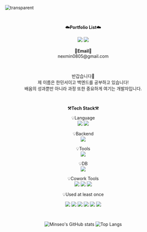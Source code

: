 ![transparent](https://capsule-render.vercel.app/api?type=transparent&fontColor=D2B48C&text=Minseo's%20GitHub%20&height=150&fontSize=60&desc=Welcome!&descAlignY=75&descAlign=60)

<br>

<p align="center">
    <Strong>☁️Portfolio List☁️</Strong><br><br>
    <a href="https://touslesjourscoding.tistory.com/" target="_blank"><img src="https://img.shields.io/badge/Tistory-535D6C?style=flat-square&logo=Tistory&logoColor=white"/></a>
    <a href="https://minseos.notion.site/617821f93611426d8a2880480e029126?pvs=4" target="_blank"><img src="https://img.shields.io/badge/Notion-000000?style=flat-square&logo=Notion&logoColor=white"/></a>
<br><br>
<Strong>📧Email📧</Strong><br>nexmin0805@gmail.com<br>

</p>

<br>

<p align="center">
반갑습니다👐<br>
제 이름은 한민서이고 백엔드를 공부하고 있습니다!<br>
배움의 성과뿐만 아니라 과정 또한 중요하게 여기는 개발자입니다.
</p>

<br>

<p align="center">
    <Strong>⚒️Tech Stack⚒️</Strong><br>
</p>

<p align="center" display="inline-block">
    💡Language <br>
<img src="https://img.shields.io/badge/JAVA-007396?style=for-the-badge&logo=java&logoColor=white"> 
<img src="https://img.shields.io/badge/PYTHON-#3776AB?style=for-the-badge&logo=Python&logoColor=white"> 
</p>
<p align="center" display="inline-block">
    💡Backend <br>
    <img src="https://img.shields.io/badge/Spring-6DB33F?style=for-the-badge&logo=Spring&logoColor=white">
</p>
<p align="center" display="inline-block">
    💡Tools <br>
    <img src="https://img.shields.io/badge/IntelliJ-000000?style=for-the-badge&logo=IntelliJ IDEA&logoColor=white"> 
</p>
<p align="center" display="inline-block">
    💡DB <br>
    <img src="https://img.shields.io/badge/mysql-4479A1?style=for-the-badge&logo=mysql&logoColor=white">
</p>
<p align="center" display="inline-block">
    💡Cowork Tools <br>
    <img src="https://img.shields.io/badge/Github-000000?style=for-the-badge&logo=github&logoColor=white">
    <img src="https://img.shields.io/badge/Notion-000000?style=for-the-badge&logo=notion&logoColor=white">
    <img src="https://img.shields.io/badge/Slack-4A154B?style=for-the-badge&logo=slack&logoColor=white">
</p>
<p align="center">
    💡Used at least once
</p>
<p align="center" display="inline-block">
  <img src="https://img.shields.io/badge/javascript-F7DF1E?style=for-the-badge&logo=javascript&logoColor=black">
  <img src="https://img.shields.io/badge/css-1572B6?style=for-the-badge&logo=css3&logoColor=white">
  <img src="https://img.shields.io/badge/html-E34F26?style=for-the-badge&logo=html5&logoColor=white">
  <img src="https://img.shields.io/badge/C-A8B9CC?style=for-the-badge&logo=C&logoColor=white">
  <img src="https://img.shields.io/badge/Linux-FCC624?style=for-the-badge&logo=Linux&logoColor=white">
  <img src="https://img.shields.io/badge/JSP-007396?style=for-the-badge&logo=jsp&logoColor=white">
</p>

<br>

<div align="center">
    
![Minseo's GitHub stats](https://github-readme-stats.vercel.app/api?username=nexmin0805&show_icons=true&theme=gruvbox_light)
![Top Langs](https://github-readme-stats.vercel.app/api/top-langs/?username=nexmin0805&layout=compact&theme=gruvbox_light)
</div>
